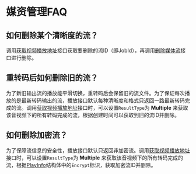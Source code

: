 媒资管理FAQ 
============================



如何删除某个清晰度的流？ 
---------------------------------

调用[获取视频播放地址](/intl.zh-CN/服务端API/音视频播放/获取视频播放地址.md)接口获取要删除的流ID（即JobId），再调用[删除媒体流](/intl.zh-CN/服务端API/媒资管理/音视频管理/删除媒体流.md)接口进行删除。

重转码后如何删除旧的流？ 
---------------------------------

为了新旧输出流的播放能平滑切换，重转码后会保留旧的流文件。为了保证每次播放的是最新转码输出的流，播放接口默认每种清晰度和格式只返回一路最新转码完成的流。调用[获取视频播放地址](/intl.zh-CN/服务端API/音视频播放/获取视频播放地址.md)接口时，可以设置`ResultType`为 **Multiple** 来获取该音视频下的所有转码完成的流，根据创建时间可以获取到旧的流ID并删除。

如何删除加密流？ 
-----------------------------

为了保障流信息的安全性，播放接口默认只返回非加密流。调用[获取视频播放地址](/intl.zh-CN/服务端API/音视频播放/获取视频播放地址.md)接口时，可以设置`ResultType`为 **Multiple** 来获取该音视频下的所有转码完成的流，根据[PlayInfo](/intl.zh-CN/服务端API/附录/基本数据类型.md)结构体中的`Encrypt`标识，获取加密流ID并删除。
